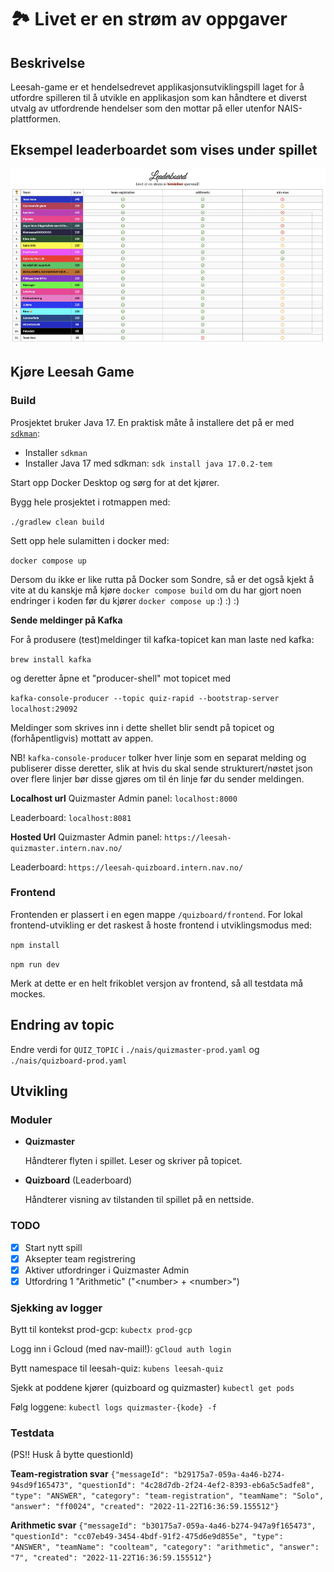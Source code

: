 # 🏞️ Livet er en strøm av oppgaver

## Beskrivelse
Leesah-game er et hendelsedrevet applikasjonsutviklingspill laget for å utfordre spilleren til å utvikle en applikasjon som kan håndtere et diverst utvalg av utfordrende hendelser som den mottar på eller utenfor NAIS-plattformen.

## Eksempel leaderboardet som vises under spillet
<img alt='leesah game' style="height:20em;" src="/leesah-game-board.png">

## Kjøre Leesah Game

[//]: # (- [Spillerene er på Nais]&#40;&#41;)
[//]: # (- [Spillerene er ikke på Nais]&#40;leesah-game-outside-nais.md&#41;)

### Build
Prosjektet bruker Java 17. En praktisk måte å installere det på er med [`sdkman`](https://sdkman.io/):
- Installer `sdkman`
- Installer Java 17 med sdkman: `sdk install java 17.0.2-tem`

Start opp Docker Desktop og sørg for at det kjører.

Bygg hele prosjektet i rotmappen med:

`./gradlew clean build`

Sett opp hele sulamitten i docker med:

`docker compose up`

Dersom du ikke er like rutta på Docker som Sondre, så er det også kjekt å vite at du kanskje må kjøre `docker compose build` om du har gjort noen endringer i koden før du kjører `docker compose up` :) :) :) 

**Sende meldinger på Kafka**

For å produsere (test)meldinger til kafka-topicet kan man laste ned kafka:

`brew install kafka`

og deretter åpne et "producer-shell" mot topicet med

`kafka-console-producer --topic quiz-rapid --bootstrap-server localhost:29092`

Meldinger som skrives inn i dette shellet blir sendt på topicet og (forhåpentligvis) mottatt av appen.

NB! `kafka-console-producer` tolker hver linje som en separat melding og publiserer disse deretter, slik at hvis du skal sende
strukturert/nøstet json over flere linjer bør disse gjøres om til én linje før du sender meldingen.

**Localhost url**
Quizmaster Admin panel: `localhost:8000`

Leaderboard: `localhost:8081`

**Hosted Url**
Quizmaster Admin panel: `https://leesah-quizmaster.intern.nav.no/`

Leaderboard: `https://leesah-quizboard.intern.nav.no/`

### Frontend
Frontenden er plassert i en egen mappe `/quizboard/frontend`. For lokal frontend-utvikling er det raskest å hoste frontend i utviklingsmodus med:

`npm install`

`npm run dev`

Merk at dette er en helt frikoblet versjon av frontend, så all testdata må mockes.

## Endring av topic
Endre verdi for `QUIZ_TOPIC` i `./nais/quizmaster-prod.yaml` og `./nais/quizboard-prod.yaml` 

## Utvikling

### Moduler

- **Quizmaster**
  
  Håndterer flyten i spillet. Leser og skriver på topicet.

- **Quizboard** (Leaderboard)

  Håndterer visning av tilstanden til spillet på en nettside. 

### TODO
- [x] Start nytt spill
- [x] Aksepter team registrering
- [x] Aktiver utfordringer i Quizmaster Admin 
- [x] Utfordring 1 "Arithmetic" ("\<number\> + \<number\>")

### Sjekking av logger
Bytt til kontekst prod-gcp: `kubectx prod-gcp`

Logg inn i Gcloud (med nav-mail!): `gCloud auth login`

Bytt namespace til leesah-quiz: `kubens leesah-quiz`

Sjekk at poddene kjører (quizboard og quizmaster) `kubectl get pods`

Følg loggene: `kubectl logs quizmaster-{kode} -f`

### Testdata
(PS!! Husk å bytte questionId)

**Team-registration svar**
`{"messageId": "b29175a7-059a-4a46-b274-94sd9f165473", "questionId": "4c28d7db-2f24-4ef2-8393-eb6a5c5adfe8", "type": "ANSWER", "category": "team-registration", "teamName": "Solo", "answer": "ff0024", "created": "2022-11-22T16:36:59.155512"}`

**Arithmetic svar**
`{"messageId": "b30175a7-059a-4a46-b274-947a9f165473", "questionId": "cc07eb49-3454-4bdf-91f2-475d6e9d855e", "type": "ANSWER", "teamName": "coolteam", "category": "arithmetic", "answer": "7", "created": "2022-11-22T16:36:59.155512"}`
